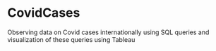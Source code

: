 # CovidCases
Observing data on Covid cases internationally using SQL queries and visualization of these queries using Tableau

